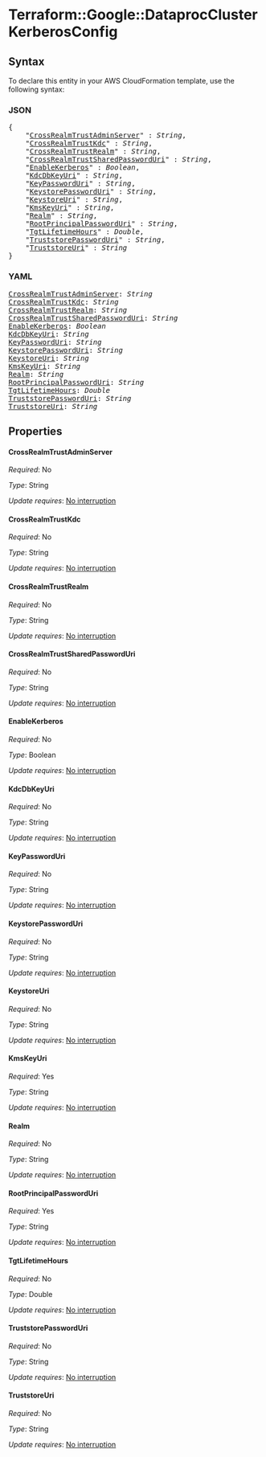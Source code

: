 # Terraform::Google::DataprocCluster KerberosConfig

## Syntax

To declare this entity in your AWS CloudFormation template, use the following syntax:

### JSON

<pre>
{
    "<a href="#crossrealmtrustadminserver" title="CrossRealmTrustAdminServer">CrossRealmTrustAdminServer</a>" : <i>String</i>,
    "<a href="#crossrealmtrustkdc" title="CrossRealmTrustKdc">CrossRealmTrustKdc</a>" : <i>String</i>,
    "<a href="#crossrealmtrustrealm" title="CrossRealmTrustRealm">CrossRealmTrustRealm</a>" : <i>String</i>,
    "<a href="#crossrealmtrustsharedpassworduri" title="CrossRealmTrustSharedPasswordUri">CrossRealmTrustSharedPasswordUri</a>" : <i>String</i>,
    "<a href="#enablekerberos" title="EnableKerberos">EnableKerberos</a>" : <i>Boolean</i>,
    "<a href="#kdcdbkeyuri" title="KdcDbKeyUri">KdcDbKeyUri</a>" : <i>String</i>,
    "<a href="#keypassworduri" title="KeyPasswordUri">KeyPasswordUri</a>" : <i>String</i>,
    "<a href="#keystorepassworduri" title="KeystorePasswordUri">KeystorePasswordUri</a>" : <i>String</i>,
    "<a href="#keystoreuri" title="KeystoreUri">KeystoreUri</a>" : <i>String</i>,
    "<a href="#kmskeyuri" title="KmsKeyUri">KmsKeyUri</a>" : <i>String</i>,
    "<a href="#realm" title="Realm">Realm</a>" : <i>String</i>,
    "<a href="#rootprincipalpassworduri" title="RootPrincipalPasswordUri">RootPrincipalPasswordUri</a>" : <i>String</i>,
    "<a href="#tgtlifetimehours" title="TgtLifetimeHours">TgtLifetimeHours</a>" : <i>Double</i>,
    "<a href="#truststorepassworduri" title="TruststorePasswordUri">TruststorePasswordUri</a>" : <i>String</i>,
    "<a href="#truststoreuri" title="TruststoreUri">TruststoreUri</a>" : <i>String</i>
}
</pre>

### YAML

<pre>
<a href="#crossrealmtrustadminserver" title="CrossRealmTrustAdminServer">CrossRealmTrustAdminServer</a>: <i>String</i>
<a href="#crossrealmtrustkdc" title="CrossRealmTrustKdc">CrossRealmTrustKdc</a>: <i>String</i>
<a href="#crossrealmtrustrealm" title="CrossRealmTrustRealm">CrossRealmTrustRealm</a>: <i>String</i>
<a href="#crossrealmtrustsharedpassworduri" title="CrossRealmTrustSharedPasswordUri">CrossRealmTrustSharedPasswordUri</a>: <i>String</i>
<a href="#enablekerberos" title="EnableKerberos">EnableKerberos</a>: <i>Boolean</i>
<a href="#kdcdbkeyuri" title="KdcDbKeyUri">KdcDbKeyUri</a>: <i>String</i>
<a href="#keypassworduri" title="KeyPasswordUri">KeyPasswordUri</a>: <i>String</i>
<a href="#keystorepassworduri" title="KeystorePasswordUri">KeystorePasswordUri</a>: <i>String</i>
<a href="#keystoreuri" title="KeystoreUri">KeystoreUri</a>: <i>String</i>
<a href="#kmskeyuri" title="KmsKeyUri">KmsKeyUri</a>: <i>String</i>
<a href="#realm" title="Realm">Realm</a>: <i>String</i>
<a href="#rootprincipalpassworduri" title="RootPrincipalPasswordUri">RootPrincipalPasswordUri</a>: <i>String</i>
<a href="#tgtlifetimehours" title="TgtLifetimeHours">TgtLifetimeHours</a>: <i>Double</i>
<a href="#truststorepassworduri" title="TruststorePasswordUri">TruststorePasswordUri</a>: <i>String</i>
<a href="#truststoreuri" title="TruststoreUri">TruststoreUri</a>: <i>String</i>
</pre>

## Properties

#### CrossRealmTrustAdminServer

_Required_: No

_Type_: String

_Update requires_: [No interruption](https://docs.aws.amazon.com/AWSCloudFormation/latest/UserGuide/using-cfn-updating-stacks-update-behaviors.html#update-no-interrupt)

#### CrossRealmTrustKdc

_Required_: No

_Type_: String

_Update requires_: [No interruption](https://docs.aws.amazon.com/AWSCloudFormation/latest/UserGuide/using-cfn-updating-stacks-update-behaviors.html#update-no-interrupt)

#### CrossRealmTrustRealm

_Required_: No

_Type_: String

_Update requires_: [No interruption](https://docs.aws.amazon.com/AWSCloudFormation/latest/UserGuide/using-cfn-updating-stacks-update-behaviors.html#update-no-interrupt)

#### CrossRealmTrustSharedPasswordUri

_Required_: No

_Type_: String

_Update requires_: [No interruption](https://docs.aws.amazon.com/AWSCloudFormation/latest/UserGuide/using-cfn-updating-stacks-update-behaviors.html#update-no-interrupt)

#### EnableKerberos

_Required_: No

_Type_: Boolean

_Update requires_: [No interruption](https://docs.aws.amazon.com/AWSCloudFormation/latest/UserGuide/using-cfn-updating-stacks-update-behaviors.html#update-no-interrupt)

#### KdcDbKeyUri

_Required_: No

_Type_: String

_Update requires_: [No interruption](https://docs.aws.amazon.com/AWSCloudFormation/latest/UserGuide/using-cfn-updating-stacks-update-behaviors.html#update-no-interrupt)

#### KeyPasswordUri

_Required_: No

_Type_: String

_Update requires_: [No interruption](https://docs.aws.amazon.com/AWSCloudFormation/latest/UserGuide/using-cfn-updating-stacks-update-behaviors.html#update-no-interrupt)

#### KeystorePasswordUri

_Required_: No

_Type_: String

_Update requires_: [No interruption](https://docs.aws.amazon.com/AWSCloudFormation/latest/UserGuide/using-cfn-updating-stacks-update-behaviors.html#update-no-interrupt)

#### KeystoreUri

_Required_: No

_Type_: String

_Update requires_: [No interruption](https://docs.aws.amazon.com/AWSCloudFormation/latest/UserGuide/using-cfn-updating-stacks-update-behaviors.html#update-no-interrupt)

#### KmsKeyUri

_Required_: Yes

_Type_: String

_Update requires_: [No interruption](https://docs.aws.amazon.com/AWSCloudFormation/latest/UserGuide/using-cfn-updating-stacks-update-behaviors.html#update-no-interrupt)

#### Realm

_Required_: No

_Type_: String

_Update requires_: [No interruption](https://docs.aws.amazon.com/AWSCloudFormation/latest/UserGuide/using-cfn-updating-stacks-update-behaviors.html#update-no-interrupt)

#### RootPrincipalPasswordUri

_Required_: Yes

_Type_: String

_Update requires_: [No interruption](https://docs.aws.amazon.com/AWSCloudFormation/latest/UserGuide/using-cfn-updating-stacks-update-behaviors.html#update-no-interrupt)

#### TgtLifetimeHours

_Required_: No

_Type_: Double

_Update requires_: [No interruption](https://docs.aws.amazon.com/AWSCloudFormation/latest/UserGuide/using-cfn-updating-stacks-update-behaviors.html#update-no-interrupt)

#### TruststorePasswordUri

_Required_: No

_Type_: String

_Update requires_: [No interruption](https://docs.aws.amazon.com/AWSCloudFormation/latest/UserGuide/using-cfn-updating-stacks-update-behaviors.html#update-no-interrupt)

#### TruststoreUri

_Required_: No

_Type_: String

_Update requires_: [No interruption](https://docs.aws.amazon.com/AWSCloudFormation/latest/UserGuide/using-cfn-updating-stacks-update-behaviors.html#update-no-interrupt)

